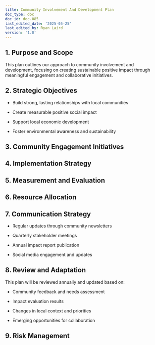 ```yaml
---
title: Community Involvement And Development Plan
doc_type: doc
doc_id: doc-085
last_edited_date: '2025-05-25'
last_edited_by: Ryan Laird
version: '1.0'
---
```


<!-- Unsupported block type: table_of_contents -->

## 1. Purpose and Scope

This plan outlines our approach to community involvement and development, focusing on creating sustainable positive impact through meaningful engagement and collaborative initiatives.

## 2. Strategic Objectives

- Build strong, lasting relationships with local communities

- Create measurable positive social impact

- Support local economic development

- Foster environmental awareness and sustainability

## 3. Community Engagement Initiatives

<!-- Unsupported block type: toggle -->

<!-- Unsupported block type: toggle -->

## 4. Implementation Strategy

<!-- Unsupported block type: table -->

## 5. Measurement and Evaluation

<!-- Unsupported block type: toggle -->

## 6. Resource Allocation

<!-- Unsupported block type: callout -->

## 7. Communication Strategy

- Regular updates through community newsletters

- Quarterly stakeholder meetings

- Annual impact report publication

- Social media engagement and updates

## 8. Review and Adaptation

This plan will be reviewed annually and updated based on:

- Community feedback and needs assessment

- Impact evaluation results

- Changes in local context and priorities

- Emerging opportunities for collaboration

## 9. Risk Management

<!-- Unsupported block type: toggle -->
